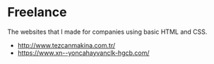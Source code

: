 # Freelance
The websites that I made for companies using basic HTML and CSS.

- http://www.tezcanmakina.com.tr/
- https://www.xn--yoncahayvanclk-hgcb.com/
